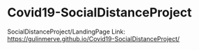 # Covid19-SocialDistanceProject
SocialDistanceProject/LandingPage
Link:
https://gulinmerve.github.io/Covid19-SocialDistanceProject/
